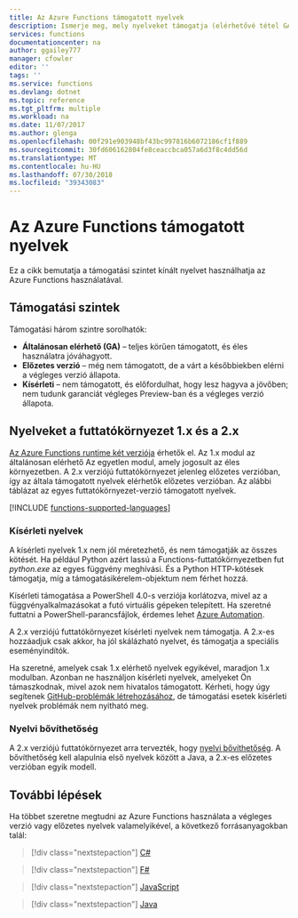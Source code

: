 ```yaml
---
title: Az Azure Functions támogatott nyelvek
description: Ismerje meg, mely nyelveket támogatja (elérhetővé tétel GA), és amelyeket a kísérleti vagy előzetes verzióban érhető el.
services: functions
documentationcenter: na
author: ggailey777
manager: cfowler
editor: ''
tags: ''
ms.service: functions
ms.devlang: dotnet
ms.topic: reference
ms.tgt_pltfrm: multiple
ms.workload: na
ms.date: 11/07/2017
ms.author: glenga
ms.openlocfilehash: 00f291e903948bf43bc997816b6072186cf1f889
ms.sourcegitcommit: 30fd606162804fe8ceaccbca057a6d3f8c4dd56d
ms.translationtype: MT
ms.contentlocale: hu-HU
ms.lasthandoff: 07/30/2018
ms.locfileid: "39343083"
---
```

# <a name="supported-languages-in-azure-functions"></a>Az Azure Functions támogatott nyelvek

Ez a cikk bemutatja a támogatási szintet kínált nyelvet használhatja az Azure Functions használatával.

## <a name="levels-of-support"></a>Támogatási szintek

Támogatási három szintre sorolhatók:

* **Általánosan elérhető (GA)** – teljes körűen támogatott, és éles használatra jóváhagyott.
* **Előzetes verzió** – még nem támogatott, de a várt a későbbiekben elérni a végleges verzió állapota.
* **Kísérleti** – nem támogatott, és előfordulhat, hogy lesz hagyva a jövőben; nem tudunk garanciát végleges Preview-ban és a végleges verzió állapota.

## <a name="languages-in-runtime-1x-and-2x"></a>Nyelveket a futtatókörnyezet 1.x és a 2.x

[Az Azure Functions runtime két verziója](functions-versions.md) érhetők el. Az 1.x modul az általánosan elérhető Az egyetlen modul, amely jogosult az éles környezetben. A 2.x verziójú futtatókörnyezet jelenleg előzetes verzióban, így az általa támogatott nyelvek elérhetők előzetes verzióban. Az alábbi táblázat az egyes futtatókörnyezet-verzió támogatott nyelvek.

[!INCLUDE [functions-supported-languages](../../includes/functions-supported-languages.md)]

### <a name="experimental-languages"></a>Kísérleti nyelvek

A kísérleti nyelvek 1.x nem jól méretezhető, és nem támogatják az összes kötését. Ha például Python azért lassú a Functions-futtatókörnyezetben fut *python.exe* az egyes függvény meghívási. És a Python HTTP-kötések támogatja, míg a támogatásikérelem-objektum nem férhet hozzá.

Kísérleti támogatása a PowerShell 4.0-s verziója korlátozva, mivel az a függvényalkalmazásokat a futó virtuális gépeken telepített. Ha szeretné futtatni a PowerShell-parancsfájlok, érdemes lehet [Azure Automation](https://azure.microsoft.com/services/automation/).

A 2.x verziójú futtatókörnyezet kísérleti nyelvek nem támogatja. A 2.x-es hozzáadjuk csak akkor, ha jól skálázható nyelvet, és támogatja a speciális eseményindítók.

Ha szeretné, amelyek csak 1.x elérhető nyelvek egyikével, maradjon 1.x modulban. Azonban ne használjon kísérleti nyelvek, amelyeket Ön támaszkodnak, mivel azok nem hivatalos támogatott. Kérheti, hogy úgy segítenek [GitHub-problémák létrehozásához](https://github.com/Azure/azure-webjobs-sdk-script/issues), de támogatási esetek kísérleti nyelvek problémák nem nyitható meg. 

### <a name="language-extensibility"></a>Nyelvi bővíthetőség

A 2.x verziójú futtatókörnyezet arra tervezték, hogy [nyelvi bővíthetőség](https://github.com/Azure/azure-webjobs-sdk-script/wiki/Language-Extensibility). A bővíthetőség kell alapulnia első nyelvek között a Java, a 2.x-es előzetes verzióban egyik modell.

## <a name="next-steps"></a>További lépések

Ha többet szeretne megtudni az Azure Functions használata a végleges verzió vagy előzetes nyelvek valamelyikével, a következő forrásanyagokban talál:

> [!div class="nextstepaction"]
> [C#](functions-reference-csharp.md)

> [!div class="nextstepaction"]
> [F#](functions-reference-fsharp.md)

> [!div class="nextstepaction"]
> [JavaScript](functions-reference-node.md)

> [!div class="nextstepaction"]
> [Java](functions-reference-java.md)